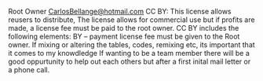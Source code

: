 Root Owner CarlosBellange@hotmail.com
CC BY: This license allows reusers to distribute, 
The license allows for commercial use but if profits are made, a license fee must be paid to the root owner.
CC BY includes the following elements:
BY  – payment license fee must be given to the Root owner. 
If mixing or altering the tables, codes, remixing etc, its important that it comes to my knowdledge
If wanting to be a team member there will be a good oppurtunity to help out each others but after a first inital mail letter or a phone call. 
